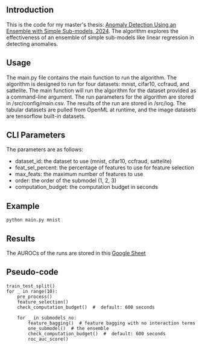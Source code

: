 ## Introduction
This is the code for my master's thesis: <a href="Master Thesis with affidavit.pdf">Anomaly Detection Using an Ensemble with Simple Sub-models, 2024</a>.
The algorithm explores the effectiveness of an ensemble of simple sub-models like linear regression in detecting anomalies.

## Usage
The main.py file contains the main function to run the algorithm. The algorithm is designed to run for four datasets: mnist, cifar10, ccfraud, and sattelite. The main function will run the algorithm for the dataset provided as a command-line argument. The run parameters for the algorithm are stored in /src/config/main.csv. The results of the run are stored in /src/log. The tabular datasets are pulled from OpenML at runtime, and the image datasets are tensorflow built-in datasets.

## CLI Parameters
The parameters are as follows:
- dataset_id: the dataset to use (mnist, cifar10, ccfraud, sattelite)
- feat_sel_percent: the percentage of features to use for feature selection
- max_feats: the maximum number of features to use
- order: the order of the submodel (1, 2, 3)
- computation_budget: the computation budget in seconds

## Example
```
python main.py mnist
```

## Results
The AUROCs of the runs are stored in this <a href="https://docs.google.com/spreadsheets/d/1lLax3dy0JjQOxW_wwGM35UwRHdO8CJlR9QSlvxNbVNc/edit?usp=sharing">Google Sheet</a>


## Pseudo-code
```
train_test_split()
for _ in range(10):
    pre_process()
    feature_selection()
    check_computation_budget()  #  default: 600 seconds

    for _ in submodels_no:
        feature_bagging()  # feature bagging with no interaction terms
        one_submodel()  # the ensemble
        check_computation_budget()  #  default: 600 seconds
        roc_auc_score()

```